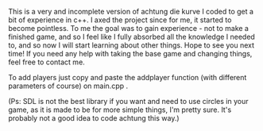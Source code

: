 This is a very and incomplete version of achtung die kurve I coded to get a bit of experience in c++. I axed the project since for me, it started to become pointless.
To me the goal was to gain experience - not to make a finished game, and so I feel like I fully absorbed all the knowledge I needed to, and so now I will start learning about other things.
Hope to see you next time! If you need any help with taking the base game and changing things, feel free to contact me. 


To add players just copy and paste the addplayer function (with different parameters of course) on main.cpp .

(Ps: SDL is not the best library if you want and need to use circles in your game, as it is made to be for more simple things, I'm pretty sure. It's probably not a good idea to code achtung this way.)
